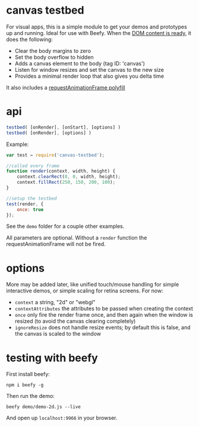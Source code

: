 # canvas testbed

For visual apps, this is a simple module to get your demos and prototypes up and running. Ideal for use with Beefy. When the [DOM content is ready](https://www.npmjs.org/package/domready), it does the following:

- Clear the body margins to zero
- Set the body overflow to hidden
- Adds a canvas element to the body (tag ID: 'canvas')
- Listen for window resizes and set the canvas to the new size
- Provides a minimal render loop that also gives you delta time

It also includes a [requestAnimationFrame polyfill](https://www.npmjs.org/package/raf.js)

# api


```js
testbed( [onRender], [onStart], [options] )
testbed( [onRender], [options] )
```

Example:
```js
var test = require('canvas-testbed');

//called every frame
function render(context, width, height) {
	context.clearRect(0, 0, width, height);
	context.fillRect(250, 150, 200, 100);
}

//setup the testbed
test(render, {
	once: true
});
```

See the `demo` folder for a couple other examples.

All parameters are optional. Without a `render` function the requestAnimationFrame will not be fired.

# options

More may be added later, like unified touch/mouse handling for simple interactive demos, or simple scaling for retina screens. For now:

- `context` a string, "2d" or "webgl"
- `contextAttributes` the attributes to be passed when creating the context
- `once` only fire the render frame once, and then again when the window is resized (to avoid the canvas clearing completely)
- `ignoreResize` does not handle resize events; by default this is false, and the canvas is scaled to the window

# testing with beefy

First install beefy:

```npm i beefy -g```

Then run the demo:

```beefy demo/demo-2d.js --live```

And open up `localhost:9966` in your browser. 